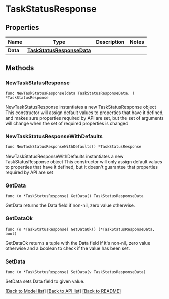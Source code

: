 # TaskStatusResponse

## Properties

Name | Type | Description | Notes
------------ | ------------- | ------------- | -------------
**Data** | [**TaskStatusResponseData**](TaskStatusResponseData.md) |  | 

## Methods

### NewTaskStatusResponse

`func NewTaskStatusResponse(data TaskStatusResponseData, ) *TaskStatusResponse`

NewTaskStatusResponse instantiates a new TaskStatusResponse object
This constructor will assign default values to properties that have it defined,
and makes sure properties required by API are set, but the set of arguments
will change when the set of required properties is changed

### NewTaskStatusResponseWithDefaults

`func NewTaskStatusResponseWithDefaults() *TaskStatusResponse`

NewTaskStatusResponseWithDefaults instantiates a new TaskStatusResponse object
This constructor will only assign default values to properties that have it defined,
but it doesn't guarantee that properties required by API are set

### GetData

`func (o *TaskStatusResponse) GetData() TaskStatusResponseData`

GetData returns the Data field if non-nil, zero value otherwise.

### GetDataOk

`func (o *TaskStatusResponse) GetDataOk() (*TaskStatusResponseData, bool)`

GetDataOk returns a tuple with the Data field if it's non-nil, zero value otherwise
and a boolean to check if the value has been set.

### SetData

`func (o *TaskStatusResponse) SetData(v TaskStatusResponseData)`

SetData sets Data field to given value.



[[Back to Model list]](../README.md#documentation-for-models) [[Back to API list]](../README.md#documentation-for-api-endpoints) [[Back to README]](../README.md)


